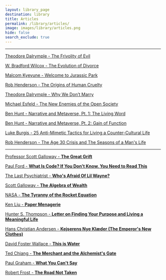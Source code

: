 ```yaml
---
layout: library_page
destination: library
title: Articles
permalink: /library/articles/
image: images/library/articles.png
hide: false
search_exclude: true
---
```


<!-- Articles -->
<hr>

<!-- start article entries -->
<div class="custom-articles-style">

<!-- <div>
    <p class="custom-articles-style cas-???">
    <a href="" >
     - <b></b>
</a></p></div> -->

<div>
    <p class="custom-articles-style cas-green">
    <a href="https://www.city-journal.org/html/frivolity-evil-12835.html" >
    Theodore Dalrymple - The Frivolity of Evil<b></b>
</a></p></div>

<div>
    <p class="custom-articles-style cas-red">
    <a href="https://www.nationalaffairs.com/publications/detail/the-evolution-of-divorce" >
    W. Bradford Wilcox - The Evolution of Divorce<b></b>
</a></p></div>

<div>
    <p class="custom-articles-style cas-blue">
    <a href="https://tinkzorg.wordpress.com/2021/10/20/welcome-to-jurassic-park/" >
    Malcom Kyeyune - Welcome to Jurassic Park<b></b>
</a></p></div>

<div>
    <p class="custom-articles-style cas-red">
    <a href="https://www.robkhenderson.com/past-newsletter/evil-inside-human-violence-and-cruelty" >
    Rob Henderson - The Origins of Human Cruelty<b></b>
</a></p></div>

<div>
    <p class="custom-articles-style cas-green">
    <a href="https://www.city-journal.org/html/why-we-don%E2%80%99t-marry-12215.html" >
    Theodore Dalrymple - Why We Don’t Marry<b></b>
</a></p></div>

<div>
    <p class="custom-articles-style cas-red">
    <a href="https://www.aier.org/article/the-new-enemies-of-the-open-society/" >
    Michael Esfeld - The New Enemies of the Open Society<b></b>
</a></p></div>

<div>
    <p class="custom-articles-style cas-blue">
    <a href="https://www.epsilontheory.com/narrative-and-metaverse-pt-1-the-living-word/" >
    Ben Hunt - Narrative and Metaverse, Pt. 1: The Living Word<b></b>
</a></p></div>

<div>
    <p class="custom-articles-style cas-green">
    <a href="https://www.epsilontheory.com/narrative-and-metaverse-pt-2-gain-of-function/" >
    Ben Hunt - Narrative and Metaverse, Pt. 2: Gain of Function<b></b>
</a></p></div>

<div>
    <p class="custom-articles-style cas-green">
    <a href="https://www.epsilontheory.com/25-anti-mimetic-tactics-for-living-a-counter-cultural-life/" >
    Luke Burgis - 25 Anti-Mimetic Tactics for Living a Counter-Cultural Life<b></b>
</a></p></div>

<div>
    <p class="custom-articles-style cas-red">
    <a href="https://www.robkhenderson.com/past-newsletter/the-seasons-of-a-mans-life-a-review" >
    Rob Henderson - The Age 30 Crisis and The Seasons of a Man's Life<b></b>
</a></p></div>

<hr>

<div>
    <p class="custom-articles-style cas-red">
    <a href="https://www.profgalloway.com/the-great-grift/" >
    Professor Scott Galloway - <b>The Great Grift</b>
</a></p></div>

<div>
    <p class="custom-articles-style cas-blue">
    <a href="https://www.bloomberg.com/graphics/2015-paul-ford-what-is-code/" >
    Paul Ford - <b>What Is Code? If You Don't Know, You Need to Read This</b>
</a></p></div>

<div>
    <p class="custom-articles-style cas-green">
    <a href="https://thelastpsychiatrist.com/2012/10/whos_afraid_of_lil_wayne.html" >
    The Last Psychiatrist - <b>Who's Afraid Of Lil Wayne?</b>
</a></p></div>

<div>
    <p class="custom-articles-style cas-red">
    <a href="https://www.profgalloway.com/the-algebra-of-wealth" >
    Scott Galloway - <b>The Algebra of Wealth</b>
</a></p></div>

<div>
    <p class="custom-articles-style cas-blue">
    <a href="https://www.nasa.gov/mission_pages/station/expeditions/expedition30/tryanny.html" >
    NASA - <b>The Tyranny of the Rocket Equation</b>
</a></p></div>

<div>
    <p class="custom-articles-style cas-green">
    <a href="https://gizmodo.com/read-ken-lius-amazing-story-that-swept-the-hugo-nebula-5958919" >
    Ken Liu - <b>Paper Menagerie</b>
</a></p></div>

<div>
    <p class="custom-articles-style cas-red">
    <a href="https://fs.blog/2014/05/hunter-s-thompson-to-hume-logan/" >
    Hunter S. Thompson - <b>Letter on Finding Your Purpose and Living a Meaningful Life</b>
</a></p></div>

<div>
    <p class="custom-articles-style cas-blue">
    <a href="https://andersen.sdu.dk/vaerk/hersholt/TheEmperorsNewClothes_e.html" >
    Hans Christian Andersen - <b>Kejserens Nye Klæder (The Emperor's New Clothes)</b>
</a></p></div>

<div>
    <p class="custom-articles-style cas-green">
    <a href="https://fs.blog/2012/04/david-foster-wallace-this-is-water/" >
    David Foster Wallace - <b>This is Water</b>
</a></p></div>

<div>
    <p class="custom-articles-style cas-red">
    <a href="https://bbs.pku.edu.cn/attach/80/a2/80a255d7a8fc70db/Ted_Chiang.pdf" >
    Ted Chiang - <b>The Merchant and the Alchemist's Gate</b>
</a></p></div>

<div>
    <p class="custom-articles-style cas-blue">
    <a href="http://www.paulgraham.com/say.html" >
    Paul Graham - <b>What You Can't Say</b>
</a></p></div>

<div>
    <p class="custom-articles-style cas-green">
    <a href="https://www.poetryfoundation.org/poems/44272/the-road-not-taken" >
    Robert Frost - <b>The Road Not Taken</b>
</a></p></div>

<!-- end article entries -->
</div>

